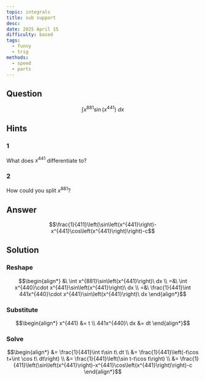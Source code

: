 ```yaml
---
topic: integrals
title: sub support
desc: 
date: 2025 April 15
difficulty: based
tags:
  - funny
  - trig
methods:
  - speed
  - parts
---
```



## Question
```math
\int
  x^{881} \sin\left( x^{441} \right)
\ dx
```


## Hints

### 1
What does $x^{441}$ differentiate to?

### 2
How could you split $x^{881}$?


## Answer
```math
\frac{1}{411}\left(\sin\left(x^{441}\right)-x^{441}\cos\left(x^{441}\right)\right)-c
```


## Solution

### Reshape
```math
\begin{align*}
  &\ \int x^{881}\sin\left(x^{441}\right)\ dx
  \\ =&\ \int x^{440}\cdot x^{441}\sin\left(x^{441}\right)\ dx
  \\ =&\ \frac{1}{441}\int 441x^{440}\cdot x^{441}\sin\left(x^{441}\right)\ dx
\end{align*}
```

### Substitute
```math
\begin{align*}
  x^{441} &= t
  \\ 441x^{440}\ dx &= dt
\end{align*}
```

### Solve
```math
\begin{align*}
  &= \frac{1}{441}\int t\sin t\ dt
  \\ &= \frac{1}{441}\left(-t\cos t+\int \cos t\ dt\right)
  \\ &= \frac{1}{441}\left(\sin t-t\cos t\right)
  \\ &= \frac{1}{411}\left(\sin\left(x^{441}\right)-x^{441}\cos\left(x^{441}\right)\right)-c
\end{align*}
```
